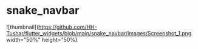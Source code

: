 # snake_navbar

![thumbnail](https://github.com/HH-Tushar/flutter_widgets/blob/main/snake_navbar/images/Screenshot_1.png  width="50%" height="50%)
